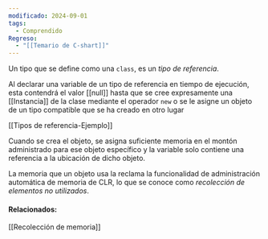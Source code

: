```yaml
---
modificado: 2024-09-01
tags:
  - Comprendido
Regreso:
  - "[[Temario de C-shart]]"
---
```

Un tipo que se define como una `class`, es un _tipo de referencia_.

Al declarar una variable de un tipo de referencia en tiempo de ejecución, esta contendrá el valor [[null]] hasta que se cree expresamente una [[Instancia]] de la clase mediante el operador `new` o se le asigne un objeto de un tipo compatible que se ha creado en otro lugar

[[Tipos de referencia-Ejemplo]]

Cuando se crea el objeto, se asigna suficiente memoria en el montón administrado para ese objeto específico y la variable solo contiene una referencia a la ubicación de dicho objeto.

La memoria que un objeto usa la reclama la funcionalidad de administración automática de memoria de CLR, lo que se conoce como _recolección de elementos no utilizados_.

#### Relacionados:
[[Recolección de memoria]]